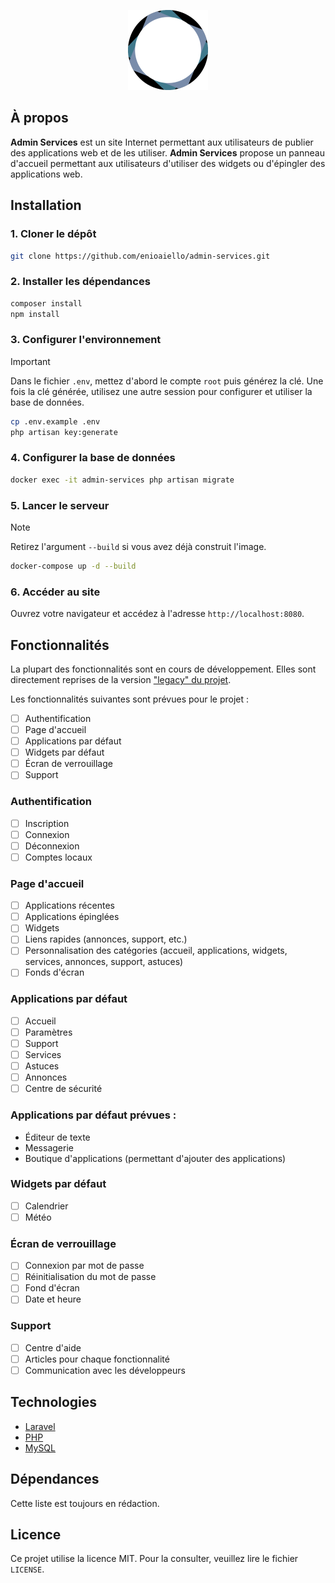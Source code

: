 <p align="center">
    <img src="public/images/logo.png" height="128">
</p>

## À propos

**Admin Services** est un site Internet permettant aux utilisateurs de publier des applications web et de les utiliser. **Admin Services** propose un panneau d'accueil permettant aux utilisateurs d'utiliser des widgets ou d'épingler des applications web.

## Installation

### 1. Cloner le dépôt

```bash
git clone https://github.com/enioaiello/admin-services.git
```

### 2. Installer les dépendances

```bash
composer install
npm install
```

### 3. Configurer l'environnement

> [!IMPORTANT]  
> Dans le fichier ``.env``, mettez d'abord le compte ``root`` puis générez la clé.
> Une fois la clé générée, utilisez une autre session pour configurer et utiliser la base de données.

```bash
cp .env.example .env
php artisan key:generate
```

### 4. Configurer la base de données

```bash
docker exec -it admin-services php artisan migrate
```

### 5. Lancer le serveur

> [!NOTE]  
> Retirez l'argument ``--build`` si vous avez déjà construit l'image.

```bash
docker-compose up -d --build
```

### 6. Accéder au site

Ouvrez votre navigateur et accédez à l'adresse ``http://localhost:8080``.

## Fonctionnalités

La plupart des fonctionnalités sont en cours de développement. Elles sont directement reprises de la version ["legacy" du projet](https://github.com/enioaiello/admin-services-legacy).

Les fonctionnalités suivantes sont prévues pour le projet :

- [ ] Authentification
- [ ] Page d'accueil
- [ ] Applications par défaut
- [ ] Widgets par défaut
- [ ] Écran de verrouillage
- [ ] Support

### Authentification

- [ ] Inscription
- [ ] Connexion
- [ ] Déconnexion
- [ ] Comptes locaux

### Page d'accueil

- [ ] Applications récentes
- [ ] Applications épinglées
- [ ] Widgets
- [ ] Liens rapides (annonces, support, etc.)
- [ ] Personnalisation des catégories (accueil, applications, widgets, services, annonces, support, astuces)
- [ ] Fonds d'écran

### Applications par défaut

- [ ] Accueil
- [ ] Paramètres
- [ ] Support
- [ ] Services
- [ ] Astuces
- [ ] Annonces
- [ ] Centre de sécurité

### Applications par défaut prévues :

- Éditeur de texte
- Messagerie
- Boutique d'applications (permettant d'ajouter des applications)

### Widgets par défaut

- [ ] Calendrier
- [ ] Météo

### Écran de verrouillage

- [ ] Connexion par mot de passe
- [ ] Réinitialisation du mot de passe
- [ ] Fond d'écran
- [ ] Date et heure

### Support

- [ ] Centre d'aide
- [ ] Articles pour chaque fonctionnalité
- [ ] Communication avec les développeurs

## Technologies

- [Laravel](https://laravel.com)
- [PHP](https://www.php.net)
- [MySQL](https://www.mysql.com)

## Dépendances

Cette liste est toujours en rédaction.

## Licence

Ce projet utilise la licence MIT. Pour la consulter, veuillez lire le fichier ``LICENSE``.
